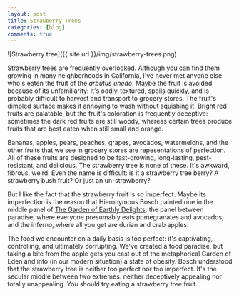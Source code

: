 ```yaml
---
layout: post
title: Strawberry Trees
categories: [blog]
comments: true
---
```


![Strawberry tree]({{ site.url }}/img/strawberry-trees.png)


Strawberry trees are frequently overlooked. Although you can find them growing in many neighborhoods in California, I've never met anyone else who's eaten the fruit of the *arbutus unedo*. Maybe the fruit is avoided because of its unfamiliarity: it's oddly-textured, spoils quickly, and is probably difficult to harvest and transport to grocery stores. The fruit's dimpled surface makes it annoying to wash without squishing it. Bright red fruits are palatable, but the fruit's coloration is frequently deceptive: sometimes the dark red fruits are still woody, whereas certain trees produce fruits that are best eaten when still small and orange.

Bananas, apples, pears, peaches, grapes, avocados, watermelons, and the other fruits that we see in grocery stores are repesentations of perfection. All of these fruits are designed to be fast-growing, long-lasting, pest-resistant, and delicious. The strawberry tree is none of these. It's awkward, fibrous, weird. Even the name is difficult: is it a strawberry tree berry? A strawberry bush fruit? Or just an un-strawberry?

But I like the fact that the strawberry fruit is so imperfect. Maybe its imperfection is the reason that Hieronymous Bosch painted one in the middle panel of [The Garden of Earthly Delights](https://upload.wikimedia.org/wikipedia/commons/a/ae/El_jard%C3%ADn_de_las_Delicias%2C_de_El_Bosco.jpg); the panel between paradise, where everyone presumably eats pomegranates and avocados, and the inferno, where all you get are durian and crab apples.

The food we encounter on a daily basis is too perfect: it's captivating, controlling, and ultimately corrupting. We've created a food paradise, but taking a bite from the apple gets you cast out of the metaphorical Garden of Eden and into (in our modern situation) a state of obesity. Bosch understood that the strawberry tree is neither too perfect nor too imperfect. It's the secular middle between two extremes: neither deceptively appealing nor totally unappealing. You should try eating a strawberry tree fruit.
